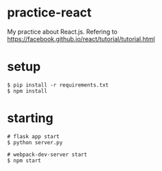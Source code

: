 # practice-react
My practice about React.js.
Refering to https://facebook.github.io/react/tutorial/tutorial.html

# setup
```
$ pip install -r requirements.txt
$ npm install
```


# starting
```
# flask app start
$ python server.py

# webpack-dev-server start
$ npm start
```
